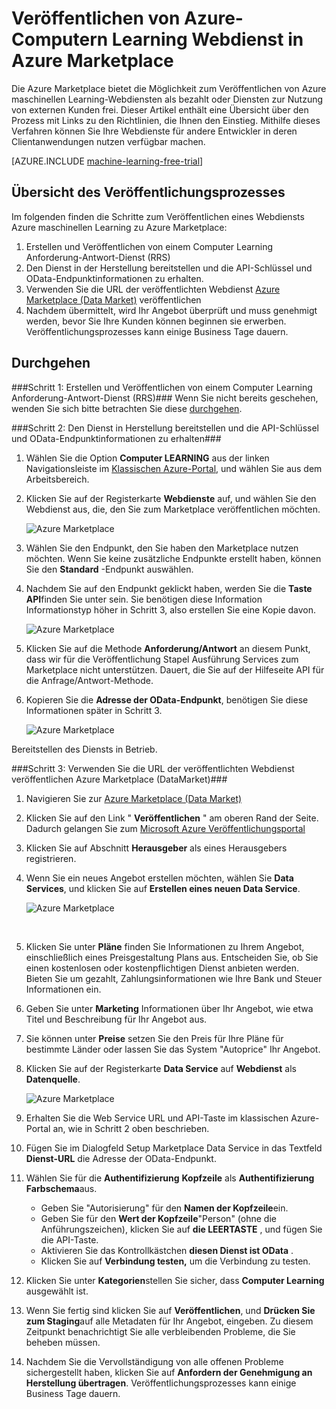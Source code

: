 <properties 
    pageTitle="Veröffentlichen maschinellen Learning-Webdienst ab zu Azure Marketplace | Microsoft Azure" 
    description="So veröffentlichen Sie Ihre Azure maschinellen Learning-Webdienst zu Azure Marketplace" 
    services="machine-learning" 
    documentationCenter="" 
    authors="BharathS" 
    manager="jhubbard" 
    editor="cgronlun"/>

<tags 
    ms.service="machine-learning" 
    ms.workload="data-services" 
    ms.tgt_pltfrm="na" 
    ms.devlang="na" 
    ms.topic="article" 
    ms.date="09/08/2016" 
    ms.author="bharaths"/>

# <a name="publish-azure-machine-learning-web-service-to-the-azure-marketplace"></a>Veröffentlichen von Azure-Computern Learning Webdienst in Azure Marketplace 

Die Azure Marketplace bietet die Möglichkeit zum Veröffentlichen von Azure maschinellen Learning-Webdiensten als bezahlt oder Diensten zur Nutzung von externen Kunden frei. Dieser Artikel enthält eine Übersicht über den Prozess mit Links zu den Richtlinien, die Ihnen den Einstieg. Mithilfe dieses Verfahren können Sie Ihre Webdienste für andere Entwickler in deren Clientanwendungen nutzen verfügbar machen.


[AZURE.INCLUDE [machine-learning-free-trial](../../includes/machine-learning-free-trial.md)]

## <a name="overview-of-the-publishing-process"></a>Übersicht des Veröffentlichungsprozesses 

Im folgenden finden die Schritte zum Veröffentlichen eines Webdiensts Azure maschinellen Learning zu Azure Marketplace:

1. Erstellen und Veröffentlichen von einem Computer Learning Anforderung-Antwort-Dienst (RRS)
2. Den Dienst in der Herstellung bereitstellen und die API-Schlüssel und OData-Endpunktinformationen zu erhalten.
3. Verwenden Sie die URL der veröffentlichten Webdienst [Azure Marketplace (Data Market)](https://publish.windowsazure.com/workspace/) veröffentlichen 
4. Nachdem übermittelt, wird Ihr Angebot überprüft und muss genehmigt werden, bevor Sie Ihre Kunden können beginnen sie erwerben. Veröffentlichungsprozesses kann einige Business Tage dauern. 

## <a name="walk-through"></a>Durchgehen
###<a name="step-1-create-and-publish-a-machine-learning-request-response-service-rrs"></a>Schritt 1: Erstellen und Veröffentlichen von einem Computer Learning Anforderung-Antwort-Dienst (RRS)###
 Wenn Sie nicht bereits geschehen, wenden Sie sich bitte betrachten Sie diese [durchgehen](machine-learning-walkthrough-5-publish-web-service.md).

###<a name="step-2-deploy-the-service-to-production-and-obtain-the-api-key-and-odata-endpoint-information"></a>Schritt 2: Den Dienst in Herstellung bereitstellen und die API-Schlüssel und OData-Endpunktinformationen zu erhalten###
1. Wählen Sie die Option **Computer LEARNING** aus der linken Navigationsleiste im [Klassischen Azure-Portal](http://manage.windowsazure.com), und wählen Sie aus dem Arbeitsbereich. 

2. Klicken Sie auf der Registerkarte **Webdienste** auf, und wählen Sie den Webdienst aus, die, den Sie zum Marketplace veröffentlichen möchten.

    ![Azure Marketplace][workspace]

3. Wählen Sie den Endpunkt, den Sie haben den Marketplace nutzen möchten. Wenn Sie keine zusätzliche Endpunkte erstellt haben, können Sie den **Standard** -Endpunkt auswählen.

4. Nachdem Sie auf den Endpunkt geklickt haben, werden Sie die **Taste API**finden Sie unter sein. Sie benötigen diese Information Informationstyp höher in Schritt 3, also erstellen Sie eine Kopie davon.

    ![Azure Marketplace][apikey]

5. Klicken Sie auf die Methode **Anforderung/Antwort** an diesem Punkt, dass wir für die Veröffentlichung Stapel Ausführung Services zum Marketplace nicht unterstützen. Dauert, die Sie auf der Hilfeseite API für die Anfrage/Antwort-Methode.

6. Kopieren Sie die **Adresse der OData-Endpunkt**, benötigen Sie diese Informationen später in Schritt 3.

    ![Azure Marketplace][odata]




Bereitstellen des Diensts in Betrieb.



###<a name="step-3-use-the-url-of-the-published-web-service-to-publish-to-azure-marketplace-datamarket"></a>Schritt 3: Verwenden Sie die URL der veröffentlichten Webdienst veröffentlichen Azure Marketplace (DataMarket)###

1.  Navigieren Sie zur [Azure Marketplace (Data Market)](http://datamarket.azure.com/home) 
2.  Klicken Sie auf den Link " **Veröffentlichen** " am oberen Rand der Seite. Dadurch gelangen Sie zum [Microsoft Azure Veröffentlichungsportal](https://publish.windowsazure.com)
3.  Klicken Sie auf Abschnitt **Herausgeber** als eines Herausgebers registrieren.
4.  Wenn Sie ein neues Angebot erstellen möchten, wählen Sie **Data Services**, und klicken Sie auf **Erstellen eines neuen Data Service**. 
 
    ![Azure Marketplace][image1]

    <br />


5.  Klicken Sie unter **Pläne** finden Sie Informationen zu Ihrem Angebot, einschließlich eines Preisgestaltung Plans aus. Entscheiden Sie, ob Sie einen kostenlosen oder kostenpflichtigen Dienst anbieten werden. Bieten Sie um gezahlt, Zahlungsinformationen wie Ihre Bank und Steuer Informationen ein.

6.  Geben Sie unter **Marketing** Informationen über Ihr Angebot, wie etwa Titel und Beschreibung für Ihr Angebot aus.

7.  Sie können unter **Preise** setzen Sie den Preis für Ihre Pläne für bestimmte Länder oder lassen Sie das System "Autoprice" Ihr Angebot.

8. Klicken Sie auf der Registerkarte **Data Service** auf **Webdienst** als **Datenquelle**.

    ![Azure Marketplace][image2]

9.  Erhalten Sie die Web Service URL und API-Taste im klassischen Azure-Portal an, wie in Schritt 2 oben beschrieben.

10. Fügen Sie im Dialogfeld Setup Marketplace Data Service in das Textfeld **Dienst-URL** die Adresse der OData-Endpunkt.

11. Wählen Sie für die **Authentifizierung** **Kopfzeile** als **Authentifizierung Farbschema**aus.

    - Geben Sie "Autorisierung" für den **Namen der Kopfzeile**ein.
    - Geben Sie für den **Wert der Kopfzeile**"Person" (ohne die Anführungszeichen), klicken Sie auf **die LEERTASTE** , und fügen Sie die API-Taste.
    - Aktivieren Sie das Kontrollkästchen **diesen Dienst ist OData** .
    - Klicken Sie auf **Verbindung testen,** um die Verbindung zu testen.

12. Klicken Sie unter **Kategorien**stellen Sie sicher, dass **Computer Learning** ausgewählt ist.

13. Wenn Sie fertig sind klicken Sie auf **Veröffentlichen**, und **Drücken Sie zum Staging**auf alle Metadaten für Ihr Angebot, eingeben. Zu diesem Zeitpunkt benachrichtigt Sie alle verbleibenden Probleme, die Sie beheben müssen.

14. Nachdem Sie die Vervollständigung von alle offenen Probleme sichergestellt haben, klicken Sie auf **Anfordern der Genehmigung an Herstellung übertragen**. Veröffentlichungsprozesses kann einige Business Tage dauern. 


[image1]:./media/machine-learning-publish-web-service-to-azure-marketplace/image1.png
[image2]:./media/machine-learning-publish-web-service-to-azure-marketplace/image2.png
[workspace]:./media/machine-learning-publish-web-service-to-azure-marketplace/selectworkspace.png
[apikey]:./media/machine-learning-publish-web-service-to-azure-marketplace/apikey.png
[odata]:./media/machine-learning-publish-web-service-to-azure-marketplace/odata.png
 
